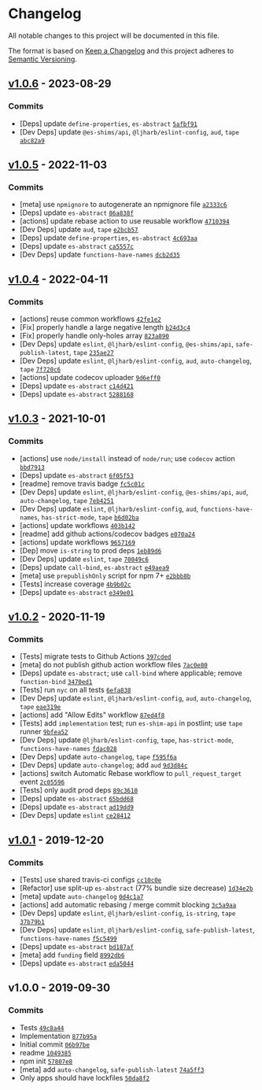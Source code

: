 # Changelog

All notable changes to this project will be documented in this file.

The format is based on [Keep a Changelog](https://keepachangelog.com/en/1.0.0/)
and this project adheres to [Semantic Versioning](https://semver.org/spec/v2.0.0.html).

## [v1.0.6](https://github.com/es-shims/Array.prototype.reduce/compare/v1.0.5...v1.0.6) - 2023-08-29

### Commits

- [Deps] update `define-properties`, `es-abstract` [`5afbf91`](https://github.com/es-shims/Array.prototype.reduce/commit/5afbf91e47c7be69e30237870d3bfbde32f092c3)
- [Dev Deps] update `@es-shims/api`, `@ljharb/eslint-config`, `aud`, `tape` [`abc82a9`](https://github.com/es-shims/Array.prototype.reduce/commit/abc82a9b428d695aba48b856221d1eb2c198d87b)

## [v1.0.5](https://github.com/es-shims/Array.prototype.reduce/compare/v1.0.4...v1.0.5) - 2022-11-03

### Commits

- [meta] use `npmignore` to autogenerate an npmignore file [`a2333c6`](https://github.com/es-shims/Array.prototype.reduce/commit/a2333c6370c478238b72d01d2b53b423ebb321c5)
- [Deps] update `es-abstract` [`86a838f`](https://github.com/es-shims/Array.prototype.reduce/commit/86a838f1faebb4fc6d2f7269fa186535121fd270)
- [actions] update rebase action to use reusable workflow [`4710394`](https://github.com/es-shims/Array.prototype.reduce/commit/4710394340a9cfe26758971559fd4b7b523827c5)
- [Dev Deps] update `aud`, `tape` [`e2bcb57`](https://github.com/es-shims/Array.prototype.reduce/commit/e2bcb57270484bbfdbb25d8d9d9a880061cf8e84)
- [Deps] update `define-properties`, `es-abstract` [`4c693aa`](https://github.com/es-shims/Array.prototype.reduce/commit/4c693aa96a66c374489afc2c0b2e8c0f433a0efe)
- [Deps] update `es-abstract` [`ca5557c`](https://github.com/es-shims/Array.prototype.reduce/commit/ca5557ce5a7b8b71a079687383e58f21c566bc6d)
- [Dev Deps] update `functions-have-names` [`dcb2d35`](https://github.com/es-shims/Array.prototype.reduce/commit/dcb2d3577b1a489d5b69e35b2e878dc4a3a242e0)

## [v1.0.4](https://github.com/es-shims/Array.prototype.reduce/compare/v1.0.3...v1.0.4) - 2022-04-11

### Commits

- [actions] reuse common workflows [`42fe1e2`](https://github.com/es-shims/Array.prototype.reduce/commit/42fe1e2f8182227dc46c8a4af82fee0ee949144b)
- [Fix] properly handle a large negative length [`b24d3c4`](https://github.com/es-shims/Array.prototype.reduce/commit/b24d3c47b1ddbd2296000c4483ad6c987127df90)
- [Fix] properly handle only-holes array [`823a890`](https://github.com/es-shims/Array.prototype.reduce/commit/823a89004496524c8915fc436b4c6279031db7fa)
- [Dev Deps] update `eslint`, `@ljharb/eslint-config`, `@es-shims/api`, `safe-publish-latest`, `tape` [`235ae27`](https://github.com/es-shims/Array.prototype.reduce/commit/235ae27d0561122eb771095a2f791bf024b12985)
- [Dev Deps] update `eslint`, `@ljharb/eslint-config`, `aud`, `auto-changelog`, `tape` [`7f720c6`](https://github.com/es-shims/Array.prototype.reduce/commit/7f720c66825ce7f5d1e8c21efc051d834fc9da00)
- [actions] update codecov uploader [`9d6eff0`](https://github.com/es-shims/Array.prototype.reduce/commit/9d6eff0e66c6d61db869e2fb7eb6c1f764f8dfd8)
- [Deps] update `es-abstract` [`c14d421`](https://github.com/es-shims/Array.prototype.reduce/commit/c14d421406593cc4208af26787b830c83a014bb7)
- [Deps] update `es-abstract` [`5288168`](https://github.com/es-shims/Array.prototype.reduce/commit/528816886ba56b5a0dabffa389708c1ecde09a18)

## [v1.0.3](https://github.com/es-shims/Array.prototype.reduce/compare/v1.0.2...v1.0.3) - 2021-10-01

### Commits

- [actions] use `node/install` instead of `node/run`; use `codecov` action [`bbd7913`](https://github.com/es-shims/Array.prototype.reduce/commit/bbd791365c6aaaf9bf65ea408fa24145dae37e96)
- [Deps] update `es-abstract` [`6f05f53`](https://github.com/es-shims/Array.prototype.reduce/commit/6f05f530335550a8b05d1a7e8b9ff9f9a1f36fa2)
- [readme] remove travis badge [`fc5c01c`](https://github.com/es-shims/Array.prototype.reduce/commit/fc5c01cb4168a7478b64f07d79dec2cd3d72cb30)
- [Dev Deps] update `eslint`, `@ljharb/eslint-config`, `@es-shims/api`, `aud`, `auto-changelog`, `tape` [`7eb4251`](https://github.com/es-shims/Array.prototype.reduce/commit/7eb4251db41fc6350fcc8b4e45fe0161a8d43c4b)
- [Dev Deps] update `eslint`, `@ljharb/eslint-config`, `aud`, `functions-have-names`, `has-strict-mode`, `tape` [`b6d02ba`](https://github.com/es-shims/Array.prototype.reduce/commit/b6d02ba6579bef59150af4d37d867a8e3e6d74f9)
- [actions] update workflows [`403b142`](https://github.com/es-shims/Array.prototype.reduce/commit/403b1423722ebcf236d8b0f34d9e8cd4f3820221)
- [readme] add github actions/codecov badges [`e070a24`](https://github.com/es-shims/Array.prototype.reduce/commit/e070a2455b14ac47ef133aca8119e7cbd114f2b8)
- [actions] update workflows [`9657169`](https://github.com/es-shims/Array.prototype.reduce/commit/96571694e39f29a70d4ab222715096b21dd0359f)
- [Dep] move `is-string` to prod deps [`1eb89d6`](https://github.com/es-shims/Array.prototype.reduce/commit/1eb89d620d4493988824aade117f3f66c42a82c7)
- [Dev Deps] update `eslint`, `tape` [`70049c6`](https://github.com/es-shims/Array.prototype.reduce/commit/70049c65f794931d586b8cbe07b722048f457211)
- [Deps] update `call-bind`, `es-abstract` [`e49aea9`](https://github.com/es-shims/Array.prototype.reduce/commit/e49aea9752701d79fbc8606a172fb7dbc4d179cc)
- [meta] use `prepublishOnly` script for npm 7+ [`e2bbb8b`](https://github.com/es-shims/Array.prototype.reduce/commit/e2bbb8b440389573b900b0c084b5149fb8a487e7)
- [Tests] increase coverage [`4b9b02c`](https://github.com/es-shims/Array.prototype.reduce/commit/4b9b02ca6d5ebca08c68442ec410252ca7403fac)
- [Deps] update `es-abstract` [`e349e01`](https://github.com/es-shims/Array.prototype.reduce/commit/e349e0133314f6d2443ca7cc6451f0403fa147c0)

## [v1.0.2](https://github.com/es-shims/Array.prototype.reduce/compare/v1.0.1...v1.0.2) - 2020-11-19

### Commits

- [Tests] migrate tests to Github Actions [`397cded`](https://github.com/es-shims/Array.prototype.reduce/commit/397cded4df1918965948f178060a9842d91f11ed)
- [meta] do not publish github action workflow files [`7ac0e80`](https://github.com/es-shims/Array.prototype.reduce/commit/7ac0e80845bf9dcf97d36ebe0fea1f11f4faf0ff)
- [Deps] update `es-abstract`; use `call-bind` where applicable; remove `function-bind` [`3470ed1`](https://github.com/es-shims/Array.prototype.reduce/commit/3470ed1ed6474c92dcc547929ab101322de9ee12)
- [Tests] run `nyc` on all tests [`6efa838`](https://github.com/es-shims/Array.prototype.reduce/commit/6efa838535903d2260b46bcc73a7e0c8c8c22e18)
- [Dev Deps] update `eslint`, `@ljharb/eslint-config`, `aud`, `auto-changelog`, `tape` [`eae319e`](https://github.com/es-shims/Array.prototype.reduce/commit/eae319ef283bad89ab807e73c931eb714ce06279)
- [actions] add "Allow Edits" workflow [`87ed4f8`](https://github.com/es-shims/Array.prototype.reduce/commit/87ed4f86ea68a88bd6e4b72c5ee6cccf2ac6ce02)
- [Tests] add `implementation` test; run `es-shim-api` in postlint; use `tape` runner [`9bfea52`](https://github.com/es-shims/Array.prototype.reduce/commit/9bfea523756dbd8dc9308916145f8d3a2fe46103)
- [Dev Deps] update `@ljharb/eslint-config`, `tape`, `has-strict-mode`, `functions-have-names` [`fdac028`](https://github.com/es-shims/Array.prototype.reduce/commit/fdac028b1e46873180cfae102d409d148fb3e6f7)
- [Dev Deps] update `auto-changelog`, `tape` [`f595f6a`](https://github.com/es-shims/Array.prototype.reduce/commit/f595f6a31eabeef2d92895855c818507fe6e0219)
- [Dev Deps] update `auto-changelog`; add `aud` [`9d3d84c`](https://github.com/es-shims/Array.prototype.reduce/commit/9d3d84c030f0350f5e98bd320ead76392b252240)
- [actions] switch Automatic Rebase workflow to `pull_request_target` event [`2c05596`](https://github.com/es-shims/Array.prototype.reduce/commit/2c055961d27ebcde19f5dde83e4e14eab945b924)
- [Tests] only audit prod deps [`89c3610`](https://github.com/es-shims/Array.prototype.reduce/commit/89c36102d528b1b17a56cf7ef0395cec83196e6f)
- [Deps] update `es-abstract` [`65bdd68`](https://github.com/es-shims/Array.prototype.reduce/commit/65bdd68d942a2d82e9c5548c25944b2bebb9a52d)
- [Deps] update `es-abstract` [`ad19dd9`](https://github.com/es-shims/Array.prototype.reduce/commit/ad19dd9a1008a05381bab87b79444cc93b28ac3b)
- [Dev Deps] update `eslint` [`ce28412`](https://github.com/es-shims/Array.prototype.reduce/commit/ce28412065431e3dc21010e6c7c981739676161e)

## [v1.0.1](https://github.com/es-shims/Array.prototype.reduce/compare/v1.0.0...v1.0.1) - 2019-12-20

### Commits

- [Tests] use shared travis-ci configs [`cc10c0e`](https://github.com/es-shims/Array.prototype.reduce/commit/cc10c0e89f27b1f1985ad927a98eb8f61f548645)
- [Refactor] use split-up `es-abstract` (77% bundle size decrease) [`1d34e2b`](https://github.com/es-shims/Array.prototype.reduce/commit/1d34e2b786eef0a699d15c2ade3afbbcd79b697a)
- [meta] update `auto-changelog` [`0d4c1a7`](https://github.com/es-shims/Array.prototype.reduce/commit/0d4c1a77ceb359ea57c6f4721bd2ac27029837f7)
- [actions] add automatic rebasing / merge commit blocking [`3c5a9aa`](https://github.com/es-shims/Array.prototype.reduce/commit/3c5a9aa612533f9288f092c48559100f0c7c0d51)
- [Dev Deps] update `eslint`, `@ljharb/eslint-config`, `is-string`, `tape` [`37b79b1`](https://github.com/es-shims/Array.prototype.reduce/commit/37b79b12e55fa1751a3d50e17822d85039c7d51d)
- [Dev Deps] update `eslint`, `@ljharb/eslint-config`, `safe-publish-latest`, `functions-have-names` [`f5c5499`](https://github.com/es-shims/Array.prototype.reduce/commit/f5c5499e6c41fd318b7e7149b240bdbb36e3542d)
- [Deps] update `es-abstract` [`bd187af`](https://github.com/es-shims/Array.prototype.reduce/commit/bd187af654f13a6f2a761e6919a35aa8e21ba0fb)
- [meta] add `funding` field [`8992db6`](https://github.com/es-shims/Array.prototype.reduce/commit/8992db65687dd6a0cb2a84feafe0405e564a4c1a)
- [Deps] update `es-abstract` [`eda5044`](https://github.com/es-shims/Array.prototype.reduce/commit/eda50449d54ab75b01754b61b72d51d1ca9a4dc7)

## v1.0.0 - 2019-09-30

### Commits

- Tests [`49c8a44`](https://github.com/es-shims/Array.prototype.reduce/commit/49c8a449b43cb6cc2784ff77cf10a1fee819e14f)
- Implementation [`877b95a`](https://github.com/es-shims/Array.prototype.reduce/commit/877b95a04f941d18dbc6081e026a49e14950a151)
- Initial commit [`06b97be`](https://github.com/es-shims/Array.prototype.reduce/commit/06b97bed9f8b2da62133d65449b6dc86bf0db0ee)
- readme [`1049385`](https://github.com/es-shims/Array.prototype.reduce/commit/1049385c90a912bd5196f5ecf2efb6e2ee942c0b)
- npm init [`57807e8`](https://github.com/es-shims/Array.prototype.reduce/commit/57807e8507a732cc0539e5f8154571b6952e30a4)
- [meta] add `auto-changelog`, `safe-publish-latest` [`74a5ff3`](https://github.com/es-shims/Array.prototype.reduce/commit/74a5ff39b29cd01ae6b25f32d2629bb53fef8380)
- Only apps should have lockfiles [`50da8f2`](https://github.com/es-shims/Array.prototype.reduce/commit/50da8f2127c825bdebbac921f38237fd495f5b65)
